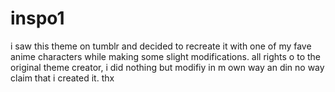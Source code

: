 # inspo1
i saw this theme on tumblr and decided to recreate it with one of my fave anime characters while making some slight modifications. all rights o to the original theme creator, i did nothing but modifiy in m own way an din no way claim that i created it. thx
